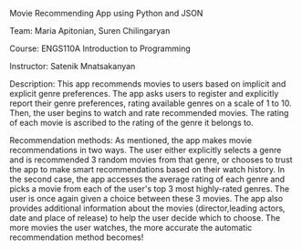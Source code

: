 Movie Recommending App using Python and JSON

Team: Maria Apitonian, Suren Chilingaryan

Course: ENGS110A Introduction to Programming

Instructor: Satenik Mnatsakanyan

Description: This app recommends movies to users based on implicit and explicit genre preferences. The app asks users to register and 
explicitly report their genre preferences, rating available genres on a scale of 1 to 10. Then, the user begins to watch and rate recommended movies.
The rating of each movie is ascribed to the rating of the genre it belongs to.

Recommendation methods: As mentioned, the app makes movie recommendations in two ways. The user either explicitly selects a genre and is recommended 3 random 
movies from that genre, or chooses to trust the app to make smart recommendations based on their watch history. In the second case, the app accesses
the average rating of each genre and picks a movie from each of the user's top 3 most highly-rated genres. The user is once again given a 
choice between these 3 movies. The app also provides additional information about the movies (director,leading actors, date and place of release) 
to help the user decide which to choose. The more movies the user watches, the more accurate the automatic recommendation method becomes!
